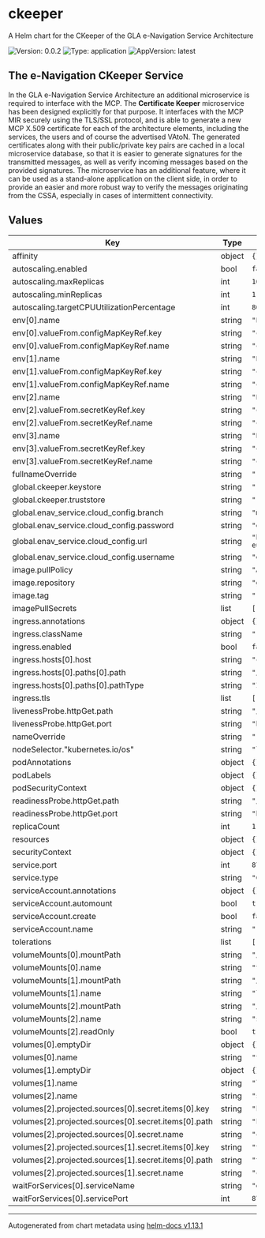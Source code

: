 # ckeeper

A Helm chart for the CKeeper of the GLA e-Navigation Service Architecture

![Version: 0.0.2](https://img.shields.io/badge/Version-0.0.2-informational?style=flat-square) ![Type: application](https://img.shields.io/badge/Type-application-informational?style=flat-square) ![AppVersion: latest](https://img.shields.io/badge/AppVersion-latest-informational?style=flat-square)

## The e-Navigation CKeeper Service

In the GLA e-Navigation Service Architecture an additional microservice is
required to interface with the MCP. The **Certificate Keeper** microservice has
been designed explicitly for that purpose. It interfaces with the MCP MIR
securely using the TLS/SSL protocol, and is able to generate a new MCP X.509
certificate for each of the architecture elements, including the services, the
users and of course the advertised VAtoN. The generated certificates along with
their public/private key pairs are cached in a local microservice database, so
that it is easier to generate signatures for the transmitted messages, as well
as verify incoming messages based on the provided signatures. The microservice
has an additional feature, where it can be used as a stand-alone application on
the client side, in order to provide an easier and more robust way to verify the
messages originating from the CSSA, especially in cases of intermittent
connectivity.

## Values

| Key | Type | Default | Description |
|-----|------|---------|-------------|
| affinity | object | `{}` |  |
| autoscaling.enabled | bool | `false` |  |
| autoscaling.maxReplicas | int | `100` |  |
| autoscaling.minReplicas | int | `1` |  |
| autoscaling.targetCPUUtilizationPercentage | int | `80` |  |
| env[0].name | string | `"ENAV_CLOUD_CONFIG_URI"` |  |
| env[0].valueFrom.configMapKeyRef.key | string | `"config_endpoint"` |  |
| env[0].valueFrom.configMapKeyRef.name | string | `"ckeeper-config"` |  |
| env[1].name | string | `"ENAV_CLOUD_CONFIG_BRANCH"` |  |
| env[1].valueFrom.configMapKeyRef.key | string | `"config_branch"` |  |
| env[1].valueFrom.configMapKeyRef.name | string | `"ckeeper-config"` |  |
| env[2].name | string | `"ENAV_CLOUD_CONFIG_USERNAME"` |  |
| env[2].valueFrom.secretKeyRef.key | string | `"config_username"` |  |
| env[2].valueFrom.secretKeyRef.name | string | `"ckeeper-secrets"` |  |
| env[3].name | string | `"ENAV_CLOUD_CONFIG_PASSWORD"` |  |
| env[3].valueFrom.secretKeyRef.key | string | `"config_password"` |  |
| env[3].valueFrom.secretKeyRef.name | string | `"ckeeper-secrets"` |  |
| fullnameOverride | string | `""` |  |
| global.ckeeper.keystore | string | `""` |  |
| global.ckeeper.truststore | string | `""` |  |
| global.enav_service.cloud_config.branch | string | `"master"` |  |
| global.enav_service.cloud_config.password | string | `"enav_config_password"` |  |
| global.enav_service.cloud_config.url | string | `"http://enav-eureka.enav.svc.k8s:8761/config/"` |  |
| global.enav_service.cloud_config.username | string | `"enav_config_user"` |  |
| image.pullPolicy | string | `"Always"` |  |
| image.repository | string | `"ghcr.io/gla-rad/enav-ckeeper"` |  |
| image.tag | string | `""` |  |
| imagePullSecrets | list | `[]` |  |
| ingress.annotations | object | `{}` |  |
| ingress.className | string | `""` |  |
| ingress.enabled | bool | `false` |  |
| ingress.hosts[0].host | string | `"chart-example.local"` |  |
| ingress.hosts[0].paths[0].path | string | `"/"` |  |
| ingress.hosts[0].paths[0].pathType | string | `"ImplementationSpecific"` |  |
| ingress.tls | list | `[]` |  |
| livenessProbe.httpGet.path | string | `"/actuator/health/liveness"` |  |
| livenessProbe.httpGet.port | string | `"http"` |  |
| nameOverride | string | `""` |  |
| nodeSelector."kubernetes.io/os" | string | `"linux"` |  |
| podAnnotations | object | `{}` |  |
| podLabels | object | `{}` |  |
| podSecurityContext | object | `{}` |  |
| readinessProbe.httpGet.path | string | `"/actuator/health/readiness"` |  |
| readinessProbe.httpGet.port | string | `"http"` |  |
| replicaCount | int | `1` |  |
| resources | object | `{}` |  |
| securityContext | object | `{}` |  |
| service.port | int | `8764` |  |
| service.type | string | `"ClusterIP"` |  |
| serviceAccount.annotations | object | `{}` |  |
| serviceAccount.automount | bool | `true` |  |
| serviceAccount.create | bool | `false` |  |
| serviceAccount.name | string | `""` |  |
| tolerations | list | `[]` |  |
| volumeMounts[0].mountPath | string | `"/tmp"` |  |
| volumeMounts[0].name | string | `"tmp-volume"` |  |
| volumeMounts[1].mountPath | string | `"/var/log"` |  |
| volumeMounts[1].name | string | `"log-volume"` |  |
| volumeMounts[2].mountPath | string | `"/ssl"` |  |
| volumeMounts[2].name | string | `"ssl-volume"` |  |
| volumeMounts[2].readOnly | bool | `true` |  |
| volumes[0].emptyDir | object | `{}` |  |
| volumes[0].name | string | `"tmp-volume"` |  |
| volumes[1].emptyDir | object | `{}` |  |
| volumes[1].name | string | `"log-volume"` |  |
| volumes[2].name | string | `"ssl-volume"` |  |
| volumes[2].projected.sources[0].secret.items[0].key | string | `"keystore"` |  |
| volumes[2].projected.sources[0].secret.items[0].path | string | `"keystore.jks"` |  |
| volumes[2].projected.sources[0].secret.name | string | `"ckeeper-secrets"` |  |
| volumes[2].projected.sources[1].secret.items[0].key | string | `"truststore"` |  |
| volumes[2].projected.sources[1].secret.items[0].path | string | `"truststore.jks"` |  |
| volumes[2].projected.sources[1].secret.name | string | `"ckeeper-secrets"` |  |
| waitForServices[0].serviceName | string | `"eureka"` |  |
| waitForServices[0].servicePort | int | `8761` |  |

----------------------------------------------
Autogenerated from chart metadata using [helm-docs v1.13.1](https://github.com/norwoodj/helm-docs/releases/v1.13.1)